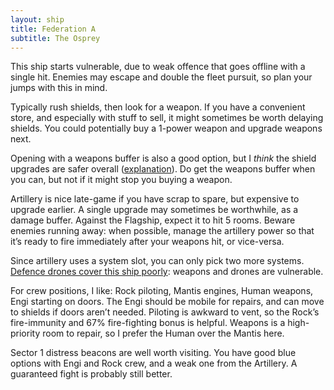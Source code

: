 ```yaml
---
layout: ship
title: Federation A
subtitle: The Osprey
---
```


This ship starts vulnerable, due to weak offence that goes offline with a single hit. Enemies may escape and double the fleet pursuit, so plan your jumps with this in mind.

Typically rush shields, then look for a weapon. If you have a convenient store, and especially with stuff to sell, it might sometimes be worth delaying shields. You could potentially buy a 1-power weapon and upgrade weapons next.

Opening with a weapons buffer is also a good option, but I *think* the shield upgrades are safer overall ([explanation](/#weapons-buffer)). Do get the weapons buffer when you can, but not if it might stop you buying a weapon.

Artillery is nice late-game if you have scrap to spare, but expensive to upgrade earlier. A single upgrade may sometimes be worthwhile, as a damage buffer. Against the Flagship, expect it to hit 5 rooms. Beware enemies running away: when possible, manage the artillery power so that it’s ready to fire immediately after your weapons hit, or vice-versa.

Since artillery uses a system slot, you can only pick two more systems. [Defence drones cover this ship poorly](https://i.imgur.com/Y92J2ml.jpg): weapons and drones are vulnerable.

For crew positions, I like: Rock piloting, Mantis engines, Human weapons, Engi starting on doors. The Engi should be mobile for repairs, and can move to shields if doors aren’t needed. Piloting is awkward to vent, so the Rock’s fire-immunity and 67% fire-fighting bonus is helpful. Weapons is a high-priority room to repair, so I prefer the Human over the Mantis here.

Sector 1 distress beacons are well worth visiting. You have good blue options with Engi and Rock crew, and a weak one from the Artillery. A guaranteed fight is probably still better.